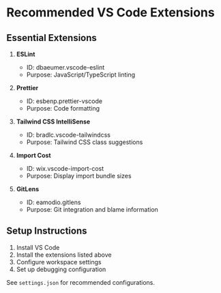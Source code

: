 
# Recommended VS Code Extensions

## Essential Extensions

1. **ESLint**
   - ID: dbaeumer.vscode-eslint
   - Purpose: JavaScript/TypeScript linting

2. **Prettier**
   - ID: esbenp.prettier-vscode
   - Purpose: Code formatting

3. **Tailwind CSS IntelliSense**
   - ID: bradlc.vscode-tailwindcss
   - Purpose: Tailwind CSS class suggestions

4. **Import Cost**
   - ID: wix.vscode-import-cost
   - Purpose: Display import bundle sizes

5. **GitLens**
   - ID: eamodio.gitlens
   - Purpose: Git integration and blame information

## Setup Instructions

1. Install VS Code
2. Install the extensions listed above
3. Configure workspace settings
4. Set up debugging configuration

See `settings.json` for recommended configurations.

